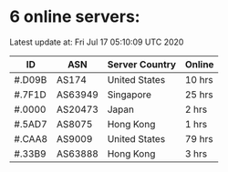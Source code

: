 # 6 online servers:

Latest update at: Fri Jul 17 05:10:09 UTC 2020

| ID | ASN | Server Country | Online |
| -- | --- | -------------- | ------ |
| #.D09B | AS174 | United States | 10 hrs |
| #.7F1D | AS63949 | Singapore | 25 hrs |
| #.0000 | AS20473 | Japan | 2 hrs |
| #.5AD7 | AS8075 | Hong Kong | 1 hrs |
| #.CAA8 | AS9009 | United States | 79 hrs |
| #.33B9 | AS63888 | Hong Kong | 3 hrs |

